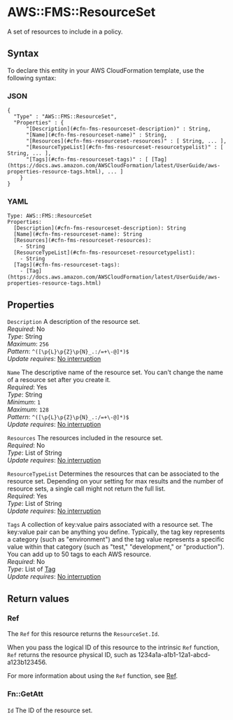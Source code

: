 # AWS::FMS::ResourceSet<a name="aws-resource-fms-resourceset"></a>

A set of resources to include in a policy\.

## Syntax<a name="aws-resource-fms-resourceset-syntax"></a>

To declare this entity in your AWS CloudFormation template, use the following syntax:

### JSON<a name="aws-resource-fms-resourceset-syntax.json"></a>

```
{
  "Type" : "AWS::FMS::ResourceSet",
  "Properties" : {
      "[Description](#cfn-fms-resourceset-description)" : String,
      "[Name](#cfn-fms-resourceset-name)" : String,
      "[Resources](#cfn-fms-resourceset-resources)" : [ String, ... ],
      "[ResourceTypeList](#cfn-fms-resourceset-resourcetypelist)" : [ String, ... ],
      "[Tags](#cfn-fms-resourceset-tags)" : [ [Tag](https://docs.aws.amazon.com/AWSCloudFormation/latest/UserGuide/aws-properties-resource-tags.html), ... ]
    }
}
```

### YAML<a name="aws-resource-fms-resourceset-syntax.yaml"></a>

```
Type: AWS::FMS::ResourceSet
Properties:
  [Description](#cfn-fms-resourceset-description): String
  [Name](#cfn-fms-resourceset-name): String
  [Resources](#cfn-fms-resourceset-resources):
    - String
  [ResourceTypeList](#cfn-fms-resourceset-resourcetypelist):
    - String
  [Tags](#cfn-fms-resourceset-tags):
    - [Tag](https://docs.aws.amazon.com/AWSCloudFormation/latest/UserGuide/aws-properties-resource-tags.html)
```

## Properties<a name="aws-resource-fms-resourceset-properties"></a>

`Description` <a name="cfn-fms-resourceset-description"></a>
A description of the resource set\.  
_Required_: No  
_Type_: String  
_Maximum_: `256`  
_Pattern_: `^([\p{L}\p{Z}\p{N}_.:/=+\-@]*)$`  
_Update requires_: [No interruption](https://docs.aws.amazon.com/AWSCloudFormation/latest/UserGuide/using-cfn-updating-stacks-update-behaviors.html#update-no-interrupt)

`Name` <a name="cfn-fms-resourceset-name"></a>
The descriptive name of the resource set\. You can't change the name of a resource set after you create it\.  
_Required_: Yes  
_Type_: String  
_Minimum_: `1`  
_Maximum_: `128`  
_Pattern_: `^([\p{L}\p{Z}\p{N}_.:/=+\-@]*)$`  
_Update requires_: [No interruption](https://docs.aws.amazon.com/AWSCloudFormation/latest/UserGuide/using-cfn-updating-stacks-update-behaviors.html#update-no-interrupt)

`Resources` <a name="cfn-fms-resourceset-resources"></a>
The resources included in the resource set\.  
_Required_: No  
_Type_: List of String  
_Update requires_: [No interruption](https://docs.aws.amazon.com/AWSCloudFormation/latest/UserGuide/using-cfn-updating-stacks-update-behaviors.html#update-no-interrupt)

`ResourceTypeList` <a name="cfn-fms-resourceset-resourcetypelist"></a>
Determines the resources that can be associated to the resource set\. Depending on your setting for max results and the number of resource sets, a single call might not return the full list\.  
_Required_: Yes  
_Type_: List of String  
_Update requires_: [No interruption](https://docs.aws.amazon.com/AWSCloudFormation/latest/UserGuide/using-cfn-updating-stacks-update-behaviors.html#update-no-interrupt)

`Tags` <a name="cfn-fms-resourceset-tags"></a>
A collection of key:value pairs associated with a resource set\. The key:value pair can be anything you define\. Typically, the tag key represents a category \(such as "environment"\) and the tag value represents a specific value within that category \(such as "test," "development," or "production"\)\. You can add up to 50 tags to each AWS resource\.  
_Required_: No  
_Type_: List of [Tag](https://docs.aws.amazon.com/AWSCloudFormation/latest/UserGuide/aws-properties-resource-tags.html)  
_Update requires_: [No interruption](https://docs.aws.amazon.com/AWSCloudFormation/latest/UserGuide/using-cfn-updating-stacks-update-behaviors.html#update-no-interrupt)

## Return values<a name="aws-resource-fms-resourceset-return-values"></a>

### Ref<a name="aws-resource-fms-resourceset-return-values-ref"></a>

The `Ref` for this resource returns the `ResourceSet.Id`\.

When you pass the logical ID of this resource to the intrinsic `Ref` function, `Ref` returns the resource physical ID, such as 1234a1a\-a1b1\-12a1\-abcd\-a123b123456\.

For more information about using the `Ref` function, see [Ref](https://docs.aws.amazon.com/AWSCloudFormation/latest/UserGuide/intrinsic-function-reference-ref.html)\.

### Fn::GetAtt<a name="aws-resource-fms-resourceset-return-values-fn--getatt"></a>

#### <a name="aws-resource-fms-resourceset-return-values-fn--getatt-fn--getatt"></a>

`Id` <a name="Id-fn::getatt"></a>
The ID of the resource set\.
